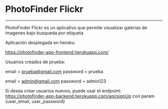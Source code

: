 # PhotoFinder Flickr
***
PhotoFinder Flickr es un aplicativo que permite visualizar galerias de imagenes bajo busqueda por etiqueta


Aplicación desplegada en heroku:

https://photofinder-app-frontend.herokuapp.com/

Usuarios creados de prueba: 

email = prueba@gmail.com 
password = prueba

email = admin@gmail.com
password = admin123


Si desea crear usuarios nuevos, puede usar el endpoint: https://photofinder-app-backend.herokuapp.com/api/signUp con param {user_email, user_password}
